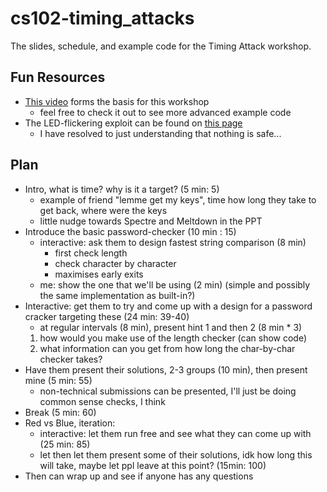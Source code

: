 # cs102-timing_attacks
The slides, schedule, and example code for the Timing Attack workshop.

## Fun Resources

- [This video](https://youtu.be/XThL0LP3RjY) forms the basis for this workshop
  - feel free to check it out to see more advanced example code
- The LED-flickering exploit can be found on [this page](https://arstechnica.com/information-technology/2023/06/hackers-can-steal-cryptographic-keys-by-video-recording-connected-power-leds-60-feet-away/)
  - I have resolved to just understanding that nothing is safe...

## Plan

- Intro, what is time? why is it a target? (5 min: 5)
  - example of friend "lemme get my keys", time how long they take to get back, where were the keys
  - little nudge towards Spectre and Meltdown in the PPT
- Introduce the basic password-checker (10 min : 15)
  - interactive: ask them to design fastest string comparison (8 min)
    - first check length
    - check character by character
    - maximises early exits
  - me: show the one that we'll be using (2 min) (simple and possibly the same implementation as built-in?)
- Interactive: get them to try and come up with a design for a password cracker targeting these (24 min: 39-40)
  - at regular intervals (8 min), present hint 1 and then 2 (8 min * 3)
  1. how would you make use of the length checker (can show code)
  2. what information can you get from how long the char-by-char checker takes?
- Have them present their solutions, 2-3 groups (10 min), then present mine (5 min: 55)
  - non-technical submissions can be presented, I'll just be doing common sense checks, I think
- Break (5 min: 60)
- Red vs Blue, iteration:
  - interactive: let them run free and see what they can come up with (25 min: 85)
  - let then let them present some of their solutions, idk how long this will take, maybe let ppl leave at this point? (15min: 100)
- Then can wrap up and see if anyone has any questions
